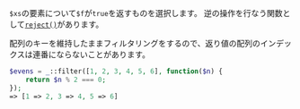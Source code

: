 `$xs`の要素について`$f`が`true`を返すものを選択します。
逆の操作を行なう関数として[`reject()`](#reject)があります。

配列のキーを維持したままフィルタリングをするので、返り値の配列のインデックスは連番にならないことがあります。

```php
$evens = _::filter([1, 2, 3, 4, 5, 6], function($n) {
    return $n % 2 === 0;
});
=> [1 => 2, 3 => 4, 5 => 6]
```
